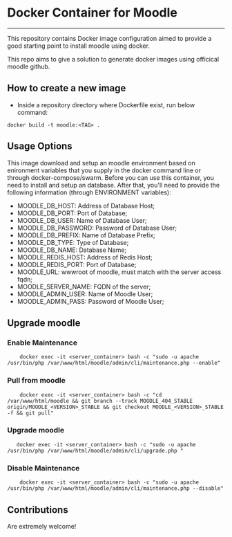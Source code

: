 # Docker Container for Moodle
----------------------------------------------

This repository contains Docker image configuration aimed to provide a good starting point to install moodle using docker.

This repo aims to give a solution to generate docker images using officical moodle github.

## How to create a new image

- Inside a repository directory where Dockerfile exist, run below command:

```
docker build -t moodle:<TAG> .

```

## Usage Options

This image download and setup an moodle environment based on enironment variables that you supply in the docker command line or through docker-compose/swarm. Before you can use this container, you need to install and setup an database. After that, you'll need to provide the following information (through ENVIRONMENT variables):

 * MOODLE_DB_HOST: Address of Database Host;
 * MOODLE_DB_PORT: Port of Database;
 * MOODLE_DB_USER: Name of Database User;
 * MOODLE_DB_PASSWORD: Password of Database User;
 * MOODLE_DB_PREFIX: Name of Database Prefix;
 * MOODLE_DB_TYPE: Type of Database;
 * MOODLE_DB_NAME: Database Name;
 * MOODLE_REDIS_HOST: Address of Redis Host;
 * MOODLE_REDIS_PORT: Port of Database;
 * MOODLE_URL: wwwroot of moodle, must match with the server access fqdn;
 * MOODLE_SERVER_NAME: FQDN of the server;
 * MOODLE_ADMIN_USER: Name of Moodle User;
 * MOODLE_ADMIN_PASS: Password of Moodle User;

## Upgrade moodle

### Enable Maintenance
```
    docker exec -it <server_container> bash -c "sudo -u apache /usr/bin/php /var/www/html/moodle/admin/cli/maintenance.php --enable"
 ```   
### Pull from moodle
```
    docker exec -it <server_container> bash -c "cd /var/www/html/moodle && git branch --track MOODLE_404_STABLE origin/MOODLE_<VERSION>_STABLE && git checkout MOODLE_<VERSION>_STABLE -f && git pull" 
```
### Upgrade moodle
 ```
    docker exec -it <server_container> bash -c "sudo -u apache /usr/bin/php /var/www/html/moodle/admin/cli/upgrade.php "
```
### Disable Maintenance
```
    docker exec -it <server_container> bash -c "sudo -u apache /usr/bin/php /var/www/html/moodle/admin/cli/maintenance.php --disable"
```

## Contributions

Are extremely welcome!
